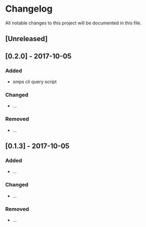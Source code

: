 # Changelog
All notable changes to this project will be documented in this file.

## [Unreleased]

## [0.2.0] - 2017-10-05
### Added
- smps cli query script

### Changed
- ...

### Removed
- ...

## [0.1.3] - 2017-10-05
### Added
- ...

### Changed
- ...

### Removed
- ...
